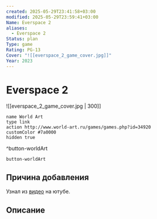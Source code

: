 ```yaml
---
created: 2025-05-29T23:41:58+03:00
modified: 2025-05-29T23:59:41+03:00
Name: Everspace 2
aliases:
  - Everspace 2
Status: plan
Type: game
Rating: PG-13
Cover: "![[everspace_2_game_cover.jpg]]"
Year: 2023
---
```


# Everspace 2

![[everspace_2_game_cover.jpg | 300]]


```button
name World Art
type link
action http://www.world-art.ru/games/games.php?id=34920
customColor #7a0000
hidden true
```
^button-worldArt



`button-worldArt`

## Причина добавления

Узнал из [видео](https://youtu.be/Ez2Yop2Q2nA?si=tNCVgxTK5Mo1wbG1) на ютубе.


## Описание


